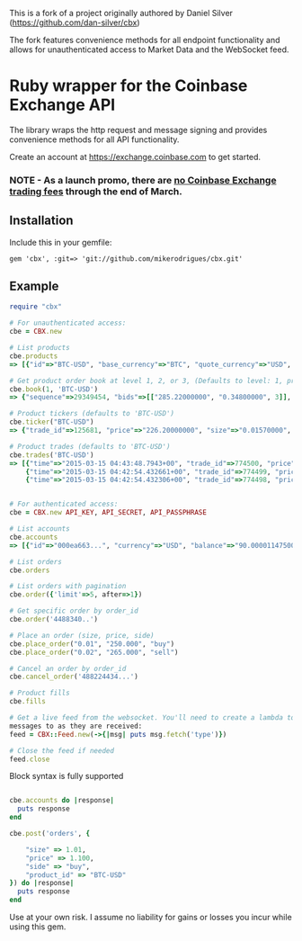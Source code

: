 This is a fork of a project originally authored by Daniel Silver
(https://github.com/dan-silver/cbx)

The fork features convenience methods for all endpoint functionality and
allows for unauthenticated access to Market Data and the WebSocket feed.

# Ruby wrapper for the Coinbase Exchange API
The library wraps the http request and message signing and provides convenience
methods for all API functionality.

Create an account at https://exchange.coinbase.com to get started.

### NOTE - As a launch promo, there are [no Coinbase Exchange trading fees](http://blog.coinbase.com/post/109202118547/coinbase-launches-first-regulated-bitcoin-exchange) through the end of March.

## Installation

Include this in your gemfile:

```gem 'cbx', :git=> 'git://github.com/mikerodrigues/cbx.git'```

## Example
```ruby
require "cbx"

# For unauthenticated access:
cbe = CBX.new

# List products
cbe.products
=> [{"id"=>"BTC-USD", "base_currency"=>"BTC", "quote_currency"=>"USD", "base_min_size"=>0.01, "base_max_size"=>10000, "quote_increment"=>0.01, "display_name"=>"BTC/USD"}]

# Get product order book at level 1, 2, or 3, (Defaults to level: 1, product_id "BTC-USD")
cbe.book(1, 'BTC-USD')
=> {"sequence"=>29349454, "bids"=>[["285.22000000", "0.34800000", 3]], "asks"=>[["285.33000000", "0.28930000", 4]]}

# Product tickers (defaults to 'BTC-USD')
cbe.ticker("BTC-USD")
=> {"trade_id"=>125681, "price"=>"226.20000000", "size"=>"0.01570000", "time"=>"2015-02-08T04:46:17.352746Z"}

# Product trades (defaults to 'BTC-USD')
cbe.trades('BTC-USD')
=> [{"time"=>"2015-03-15 04:43:48.7943+00", "trade_id"=>774500, "price"=>"285.44000000", "size"=>"0.01000000", "side"=>"sell"}, 
    {"time"=>"2015-03-15 04:42:54.432661+00", "trade_id"=>774499, "price"=>"285.47000000", "size"=>"0.05340000", "side"=>"sell"},
    {"time"=>"2015-03-15 04:42:54.432306+00", "trade_id"=>774498, "price"=>"285.45000000", "size"=>"0.09100000", "side"=>"sell"}]


# For authenticated access:
cbe = CBX.new API_KEY, API_SECRET, API_PASSPHRASE

# List accounts
cbe.accounts
=> [{"id"=>"000ea663...", "currency"=>"USD", "balance"=>"90.0000114750000000", "hold"=>"0.0000000000000000", "available"=>"0.9000114750000000", "profile_id"=>"4409df27..."}, {"id"=>"8bfe", "currency"=>"BTC", "balance"=>"9.4426882700000000", "hold"=>"0.0000000000000000", "available"=>"5.4426882700000000", "profile_id"=>"a8f2d8..."}] 

# List orders
cbe.orders

# List orders with pagination
cbe.order({'limit'=>5, after=>1})

# Get specific order by order_id
cbe.order('4488340..')

# Place an order (size, price, side)
cbe.place_order("0.01", "250.000", "buy")
cbe.place_order("0.02", "265.000", "sell")

# Cancel an order by order_id
cbe.cancel_order('488224434...')

# Product fills
cbe.fills

# Get a live feed from the websocket. You'll need to create a lambda to pass
messages to as they are received:
feed = CBX::Feed.new(->{|msg| puts msg.fetch('type')})

# Close the feed if needed
feed.close


```

Block syntax is fully supported

```ruby

cbe.accounts do |response|
  puts response
end

cbe.post('orders', {

    "size" => 1.01,
    "price" => 1.100,
    "side" => "buy",
    "product_id" => "BTC-USD"
}) do |response|
  puts response
end

```

Use at your own risk. I assume no liability for gains or losses you incur while using this gem.
